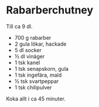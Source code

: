 Rabarberchutney
===============

Till ca 9 dl.

* 700 g rabarber
* 2 gula lökar, hackade
* 5 dl socker
* ½ dl vinäger
* 1 tsk kanel
* 1 tsk senapskorn, gula
* 1 tsk ingefära, mald
* ½ tsk svartpeppar
* 1 tsk chilipulver

Koka allt i ca 45 minuter.
